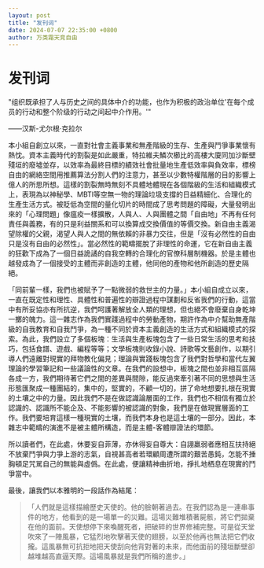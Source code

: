 ```yaml
---
layout: post
title: "发刊词"
date: 2024-07-07 22:35:00 +0800
author: 万类霜天竞自由
---
```


发刊词
===

"组织既承担了人与历史之间的具体中介的功能，也作为积极的政治单位'在每个成员的行动和整个阶级的行动之间起中介作用。'"

——汉斯-尤尔根·克拉尔

本小組自創立以來，一直對社會主義事業和無產階級的生存、生產與鬥爭事業懷有熱忱。資本主義時代的割裂是如此嚴重，特拉維夫鱗次櫛比的高樓大廈同加沙斷壁殘垣的廢墟並存，以效率為最終目標的績效社會批量地生產低效率與負效率，標榜自由的網絡空間用推薦算法分割人們的注意力，甚至以少數特權階層的目的影響上億人的所思所想。這樣的割裂無時無刻不具體地體現在各個階級的生活和組織模式上，表現為以神秘學、MBTI等空無一物的理論垃圾支撐的日益精細化、合理化的生產生活方式。被貶低為空間的量化切片的時間成了思考問題的障礙，大量發明出來的「心理問題」像瘟疫一樣擴散，人與人、人與團體之間「自由地」不再有任何責任與義務，有的只是利益關系和可以換算成交換價值的等價交換。新自由主義渴望除權的父親，渴望人與人之間的無依賴的非暴力交往，但是「沒有必然性的自由只是沒有自由的必然性」。當必然性的範疇擺脫了非理性的命運，它在新自由主義的狂歡下成為了一個日益詭譎的自我空轉的合理化的官僚科層制機器。於是主體也越發成為了一個接受的主體而非創造的主體，他同他的產物和他所創造的歷史隔絕。

「同前輩一樣，我們也被賦予了一點微弱的救世主的力量。」本小組自成立以來，一直在既定性和理性、具體性和普遍性的辯證過程中謀劃和反省我們的行動，這當中有所妥協亦有所抗逆，我們呵護著解放全人類的理想，但也絕不會廢棄自身乾坤一擲的魄力。這一雜志作為我們實踐過程中的勞動產物，期許作為中介幫助無產階級的自我教育和自我鬥爭，為一種不同於資本主義創造的生活方式和組織模式的探索。為此，我們設立了多個板塊：生活與生產板塊包含了一些日常生活的思考和技巧，包括食譜、遊戲、編程等等；文學板塊則收錄小說、詩歌等文藝創作，以期引導人們遠離對現實的拜物教化偏見；理論與實踐板塊包含了我們對哲學和當代左翼理論的學習筆記和一些議論性的文章。在我們的設想中，板塊之間也並非相互區隔各成一方，我們期待著它們之間的差異與間隙，能反過來牽引著不同的思想與生活形態匯聚成一種團結的，集中的，堅實的，不顧一切的，拼了命地想要扎根在現實的土壤之中的力量。因此我們不是在做認識論層面的工作，我們也不相信有獨立於認識的、認識所不能企及、不能影響的被認識的對象，我們是在做現實層面的工作。我們要培育這樣一種現實的土壤，而我們本身也是這土壤的一部分。因此，本雜志中範疇的演進不是被主體所構造，而是主體-客體辯證法的環節。

所以讀者們，在此處，休要妄自菲薄，亦休得妄自尊大：自詡羸弱者應相互扶持絕不放棄鬥爭與力爭上游的志氣，自視甚高者若環顧周遭所謂的艱苦愚鈍，怎能不捶胸頓足咒駡自己的無能與虛僞。在此處，便讓精神曲折地，掙扎地栖息在現實的鬥爭當中。

最後，讓我們以本雅明的一段話作為結尾：

>「人們就是這樣描繪歷史天使的。他的臉朝著過去。在我們認為是一連串事件的地方，他看到的是一場單一的災難。這場災難堆積著屍骸，將它們拋棄在他的面前。天使想停下來喚醒死者，把破碎的世界修補完整。可是從天堂吹來了一陣風暴，它猛烈地吹擊著天使的翅膀，以至於他再也無法把它們收攏。這風暴無可抗拒地把天使刮向他背對著的未來，而他面前的殘垣斷壁卻越堆越高直逼天際。這場風暴就是我們所稱的進步。」